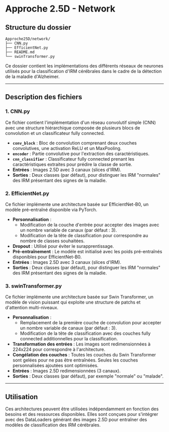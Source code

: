 # Approche 2.5D - Network

## Structure du dossier

```
Approche25D/network/
├── CNN.py
├── EfficientNet.py
├── README.md
└── swinTransformer.py
```

Ce dossier contient les implémentations des différents réseaux de neurones utilisés pour la classification d'IRM cérébrales dans le cadre de la détection de la maladie d'Alzheimer.

---

## Description des fichiers

### 1. **CNN.py**
Ce fichier contient l'implémentation d'un réseau convolutif simple (CNN) avec une structure hiérarchique composée de plusieurs blocs de convolution et un classificateur fully connected.

- **`conv_block`** : Bloc de convolution comprenant deux couches convolutives, une activation ReLU et un MaxPooling.
- **`encoder`** : Partie convolutive pour l'extraction des caractéristiques.
- **`cnn_classifier`** : Classificateur fully connected prenant les caractéristiques extraites pour prédire la classe de sortie.
- **Entrées** : Images 2.5D avec 3 canaux (slices d'IRM).
- **Sorties** : Deux classes (par défaut), pour distinguer les IRM "normales" des IRM présentant des signes de la maladie.

### 2. **EfficientNet.py**
Ce fichier implémente une architecture basée sur EfficientNet-B0, un modèle pré-entraîné disponible via PyTorch.

- **Personnalisation** :
  - Modification de la couche d'entrée pour accepter des images avec un nombre variable de canaux (par défaut : 3).
  - Modification de la tête de classification pour correspondre au nombre de classes souhaitées.
- **Dropout** : Utilisé pour éviter le surapprentissage.
- **Pré-entraînement** : Le modèle est initialisé avec les poids pré-entraînés disponibles pour EfficientNet-B0.
- **Entrées** : Images 2.5D avec 3 canaux (slices d'IRM).
- **Sorties** : Deux classes (par défaut), pour distinguer les IRM "normales" des IRM présentant des signes de la maladie.

### 3. **swinTransformer.py**
Ce fichier implémente une architecture basée sur Swin Transformer, un modèle de vision puissant qui exploite une structure de patchs et d'attention multi-niveaux.

- **Personnalisation** :
  - Remplacement de la première couche de convolution pour accepter un nombre variable de canaux (par défaut : 3).
  - Modification de la tête de classification avec des couches fully connected additionnelles pour la classification.
- **Transformation des entrées** : Les images sont redimensionnées à 224x224 pour correspondre à l'architecture.
- **Congélation des couches** : Toutes les couches du Swin Transformer sont gelées pour ne pas être entraînées. Seules les couches personnalisées ajoutées sont optimisées.
- **Entrées** : Images 2.5D redimensionnées (3 canaux).
- **Sorties** : Deux classes (par défaut), par exemple "normale" ou "malade".

---

## Utilisation

Ces architectures peuvent être utilisées indépendamment en fonction des besoins et des ressources disponibles. Elles sont conçues pour s'intégrer avec des DataLoaders générant des images 2.5D pour entraîner des modèles de classification des IRM cérébrales.

